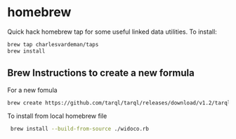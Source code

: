 # homebrew
Quick hack homebrew tap for some useful linked data utilities. To install:

```bash
brew tap charlesvardeman/taps
brew install
```


## Brew Instructions to create a new formula

For a new fomula
```bash
brew create https://github.com/tarql/tarql/releases/download/v1.2/tarql-1.2.tar.gz
```

To install from local homebrew file

```bash
 brew install --build-from-source ./widoco.rb  
```
